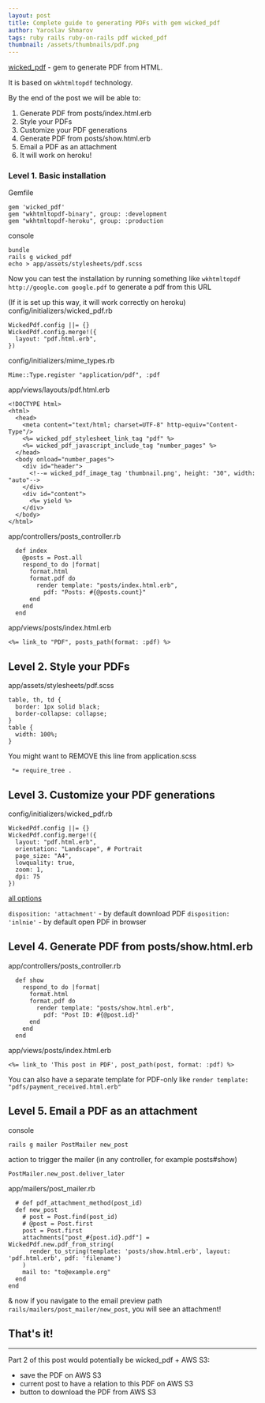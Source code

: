 ```yaml
---
layout: post
title: Complete guide to generating PDFs with gem wicked_pdf
author: Yaroslav Shmarov
tags: ruby rails ruby-on-rails pdf wicked_pdf
thumbnail: /assets/thumbnails/pdf.png
---
```


[wicked_pdf](https://github.com/mileszs/wicked_pdf) - gem to generate PDF from HTML.

It is based on `wkhtmltopdf` technology.

By the end of the post we will be able to:
1. Generate PDF from posts/index.html.erb
2. Style your PDFs
3. Customize your PDF generations
4. Generate PDF from posts/show.html.erb
5. Email a PDF as an attachment
6. It will work on heroku!

### Level 1. Basic installation

Gemfile

```
gem 'wicked_pdf'
gem "wkhtmltopdf-binary", group: :development
gem "wkhtmltopdf-heroku", group: :production
```

console

```
bundle
rails g wicked_pdf
echo > app/assets/stylesheets/pdf.scss
```

Now you can test the installation by running something like `wkhtmltopdf http://google.com google.pdf` to generate a pdf from this URL

(If it is set up this way, it will work correctly on heroku) config/initializers/wicked_pdf.rb

```
WickedPdf.config ||= {}
WickedPdf.config.merge!({
  layout: "pdf.html.erb",
}) 
```

config/initializers/mime_types.rb

```
Mime::Type.register "application/pdf", :pdf
```

app/views/layouts/pdf.html.erb

```
<!DOCTYPE html>
<html>
  <head>
    <meta content="text/html; charset=UTF-8" http-equiv="Content-Type"/>
    <%= wicked_pdf_stylesheet_link_tag "pdf" %>
    <%= wicked_pdf_javascript_include_tag "number_pages" %>
  </head>
  <body onload="number_pages">
    <div id="header">
      <!--= wicked_pdf_image_tag 'thumbnail.png', height: "30", width: "auto"-->
    </div>
    <div id="content">
      <%= yield %>
    </div>
  </body>
</html>
```

app/controllers/posts_controller.rb

```
  def index
    @posts = Post.all
    respond_to do |format|
      format.html
      format.pdf do
        render template: "posts/index.html.erb",
          pdf: "Posts: #{@posts.count}"
      end
    end
  end
```

app/views/posts/index.html.erb

```
<%= link_to "PDF", posts_path(format: :pdf) %>
```

## Level 2. Style your PDFs

app/assets/stylesheets/pdf.scss

```
table, th, td {
  border: 1px solid black;
  border-collapse: collapse;
} 
table {
  width: 100%;
}
```

You might want to REMOVE this line from application.scss
```
 *= require_tree .
```

## Level 3. Customize your PDF generations

config/initializers/wicked_pdf.rb
```
WickedPdf.config ||= {}
WickedPdf.config.merge!({
  layout: "pdf.html.erb",
  orientation: "Landscape", # Portrait
  page_size: "A4",
  lowquality: true,
  zoom: 1,
  dpi: 75
})
```

[all options](https://github.com/mileszs/wicked_pdf#advanced-usage-with-all-available-options)

`disposition: 'attachment'` - by default download PDF
`disposition: 'inlnie'` - by default open PDF in browser

## Level 4. Generate PDF from posts/show.html.erb

app/controllers/posts_controller.rb
```
  def show
    respond_to do |format|
      format.html
      format.pdf do
        render template: "posts/show.html.erb",
          pdf: "Post ID: #{@post.id}"
      end
    end
  end
```

app/views/posts/index.html.erb
```
<%= link_to 'This post in PDF', post_path(post, format: :pdf) %>
```

You can also have a separate template for PDF-only like `render template: "pdfs/payment_received.html.erb"`

## Level 5. Email a PDF as an attachment

console

```
rails g mailer PostMailer new_post
```

action to trigger the mailer (in any controller, for example posts#show)
```
PostMailer.new_post.deliver_later
```

app/mailers/post_mailer.rb
```
  # def pdf_attachment_method(post_id)
  def new_post
    # post = Post.find(post_id)
    # @post = Post.first
    post = Post.first
    attachments["post_#{post.id}.pdf"] = WickedPdf.new.pdf_from_string(
      render_to_string(template: 'posts/show.html.erb', layout: 'pdf.html.erb', pdf: 'filename')
    )
    mail to: "to@example.org"
  end
end
```

& now if you navigate to the email preview path `rails/mailers/post_mailer/new_post`, you will see an attachment!

## That's it!

****

Part 2 of this post would potentially be wicked_pdf + AWS S3:
* save the PDF on AWS S3
* current post to have a relation to this PDF on AWS S3
* button to download the PDF from AWS S3
